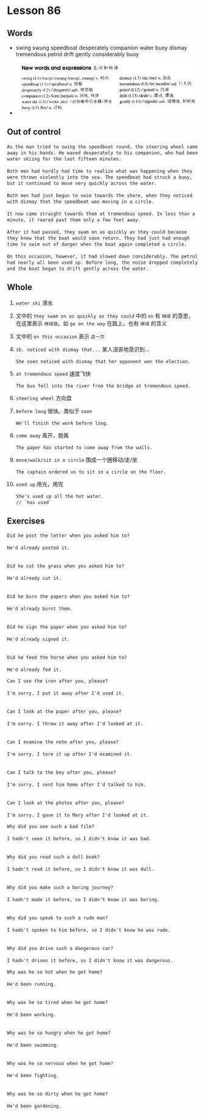 # Lesson 86

## Words

- swing swung speedboat desperately companion water buoy dismay tremendous petrol drift gently considerably buoy

- ![Words](../../../Images/Part2/09/words-86.png)

## Out of control

```
As the man tried to swing the speedboat round, the steering wheel came away in his hands. He waved desperately to his companion, who had been water skiing for the last fifteen minutes.

Both men had hardly had time to realize what was happening when they were thrown violently into the sea. The speedboat had struck a buoy, but it continued to move very quickly across the water.

Both men had just begun to swim towards the shore, when they noticed with dismay that the speedboat was moving in a circle.

It now came straight towards them at tremendous speed. In less than a minute, it roared past them only a few feet away.

After it had passed, they swam on as quickly as they could because they knew that the boat would soon return. They had just had enough time to swim out of danger when the boat again completed a circle.

On this occasion, however, it had slowed down considerably. The petrol had nearly all been used up. Before long, the noise dropped completely and the boat began to drift gently across the water.
```

## Whole

1. `water ski` 滑水

2. 文中的 `they swam on as quickly as they could` 中的 `on` 有 `继续` 的意思，在这里表示 `继续游`。如 `go on the way` 在路上，也有 `继续` 的含义

3. 文中的 `on this occasion` 表示 `这一次`

4. `sb. noticed with dismay that...` 某人沮丧地意识到...

   ```
   She soon noticed with dismay that her opponent won the election.
   ```

5. `at tremendous speed` 速度飞快

   ```
   The bus fell into the river from the bridge at tremendous speed.
   ```

6. `steering wheel` 方向盘

7. `before long` 很快。类似于 `soon`

   ```
   We'll finish the work before long.
   ```

8. `come away` 离开，脱离

   ```
   The paper has started to come away from the walls.
   ```

9. `move/walk/sit in a circle` 围成一个圈移动/走/坐

   ```
   The captain ordered us to sit in a circle on the floor.
   ```

10. `used up` 用光，用完

    ```
    She's used up all the hot water.
    // `has used`
    ```

## Exercises

```
Did he post the letter when you asked him to?

He'd already posted it.


Did he cut the grass when you asked him to?

He'd already cut it.


Did he burn the papers when you asked him to?

He'd already burnt them.


Did he sign the paper when you asked him to?

He'd already signed it.


Did he feed the horse when you asked him to?

He'd already fed it.
```

```
Can I use the iron after you, please?

I'm sorry. I put it away after I'd used it.


Can I look at the paper after you, please?

I'm sorry. I threw it away after I'd looked at it.


Can I examine the note after you, please?

I'm sorry. I tore it up after I'd examined it.


Can I talk to the boy after you, please?

I'm sorry. I sent him home after I'd talked to him.


Can I look at the photos after you, please?

I'm sorry. I gave it to Mary after I'd looked at it.
```

```
Why did you see such a bad film?

I hadn't seen it before, so I didn't know it was bad.


Why did you read such a dull book?

I hadn't read it before, so I didn't know it was dull.


Why did you make such a boring journey?

I hadn't made it before, so I didn't know it was boring.


Why did you speak to such a rude man?

I hadn't spoken to him before, so I didn't know he was rude.


Why did you drive such a dangerous car?

I hadn't driven it before, so I didn't know it was dangerous.
```

```
Why was he so hot when he got home?

He'd been running.


Why was he so tired when he got home?

He'd been working.


Why was he so hungry when he got home?

He'd been swimming.


Why was he so nervous when he got home?

He'd been fighting.


Why was he so dirty when he got home?

He'd been gardening.
```
